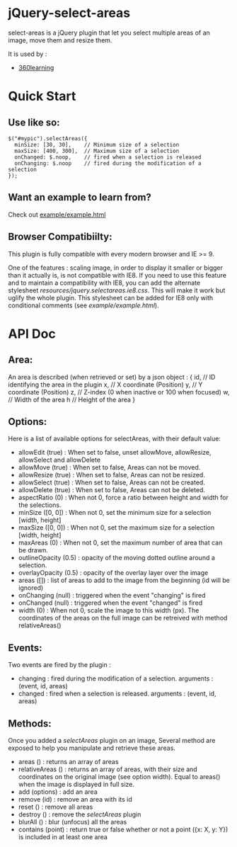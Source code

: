 jQuery-select-areas
===================

select-areas is a jQuery plugin that let you select multiple areas of an image,
move them and resize them.

It is used by :
 - [360learning](https://360learning.com)

# Quick Start

## Use like so:

    $("#mypic").selectAreas({
      minSize: [30, 30],    // Minimum size of a selection
      maxSize: [400, 300],  // Maximum size of a selection
      onChanged: $.noop,    // fired when a selection is released
      onChanging: $.noop    // fired during the modification of a selection
    });


## Want an example to learn from?
Check out [example/example.html](https://rawgit.com/360Learning/jquery-select-areas/master/example/example.html)

## Browser Compatibiilty:
This plugin is fully compatible with every modern browser and IE >= 9.

One of the features : scaling image, in order to display it smaller or bigger than it actually is, is not compatible with IE8.
If you need to use this feature and to maintain a compatibility with IE8, you can add the alternate stylesheet *resources/jquery.selectareas.ie8.css*.
This will make it work but uglify the whole plugin. This stylesheet can be added for IE8 only with conditional comments (see *example/example.html*).

# API Doc

## Area:
An area is described (when retrieved or set) by a json object :
    {
        id, // ID identifying the area in the plugin
        x,  // X coordinate (Position)
        y,  // Y coordinate (Position)
        z,  // Z-index (0 when inactive or 100 when focused)
        w,  // Width of the area
        h   // Height of the area
    }

## Options:
Here is a list of available options for selectAreas, with their default value:

 - allowEdit (true) : When set to false, unset allowMove, allowResize, allowSelect and allowDelete
 - allowMove (true) : When set to false, Areas can not be moved.
 - allowResize (true) : When set to false, Areas can not be resized.
 - allowSelect (true) : When set to false, Areas can not be created.
 - allowDelete (true) : When set to false, Areas can not be deleted.
 - aspectRatio (0) : When not 0, force a ratio between height and width for the selections.
 - minSize ([0, 0]) : When not 0, set the minimum size for a selection [width, height]
 - maxSize ([0, 0]) : When not 0, set the maximum size for a selection [width, height]
 - maxAreas (0) : When not 0, set the maximum number of area that can be drawn.
 - outlineOpacity (0.5) : opacity of the moving dotted outline around a selection.
 - overlayOpacity (0.5) : opacity of the overlay layer over the image
 - areas ([]) : list of areas to add to the image from the beginning  (id will be ignored)
 - onChanging (null) : triggered when the event "changing" is fired
 - onChanged (null) : triggered when the event "changed" is fired
 - width (0) : When not 0, scale the image to this width (px). The coordinates of the areas on the full image can be retreived with method relativeAreas()

## Events:
Two events are fired by the plugin :
 - changing : fired during the modification of a selection. arguments : (event, id, areas)
 - changed  : fired when a selection is released. arguments : (event, id, areas)

## Methods:
Once you added a *selectAreas* plugin on an image, Several method are exposed to help you
manipulate and retrieve these areas.
 - areas () : returns an array of areas
 - relativeAreas () : returns an array of areas, with their size and coordinates on the original image (see option width). Equal to areas() when the image is displayed in full size.
 - add (options) : add an area
 - remove (id) : remove an area with its id
 - reset () : remove all areas
 - destroy () : remove the *selectAreas* plugin
 - blurAll () : blur (unfocus) all the areas
 - contains (point) : return true or false whether or not a point ({x: X, y: Y}) is included in at least one area
